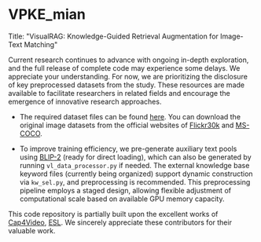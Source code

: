 # VPKE_mian
Title: "VisualRAG: Knowledge-Guided Retrieval Augmentation for Image-Text Matching"

Current research continues to advance with ongoing in-depth exploration, and the full release of complete code may experience some delays. We appreciate your understanding. For now, we are prioritizing the disclosure of key preprocessed datasets from the study. These resources are made available to facilitate researchers in related fields and encourage the emergence of innovative research approaches.

* The required dataset files can be found [here](https://drive.google.com/drive/folders/1TKucwpCcKdPlby6JpAKgjxT8V0uIqwrK?usp=sharing). You can download the original image datasets from the official websites of [Flickr30k](https://shannon.cs.illinois.edu/DenotationGraph/) and [MS-COCO](https://cocodataset.org/#home).

* To improve training efficiency, we pre-generate auxiliary text pools using [BLIP-2](https://huggingface.co/Salesforce/collections) (ready for direct loading), which can also be generated by running ``` vl_data_processor.py ``` if needed. The external knowledge base keyword files (currently being organized) support dynamic construction via ``` kw_sel.py ```, and preprocessing is recommended. This preprocessing pipeline employs a staged design, allowing flexible adjustment of computational scale based on available GPU memory capacity.

This code repository is partially built upon the excellent works of [Cap4Video](https://github.com/whwu95/Cap4Video), [ESL](https://github.com/kkzhang95/ESL/tree/main). We sincerely appreciate these contributors for their valuable work.  
